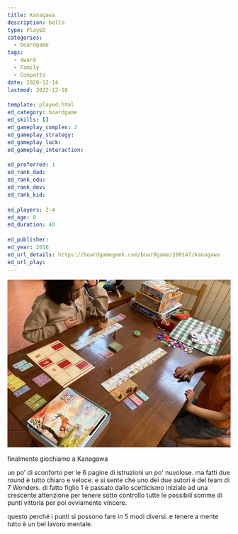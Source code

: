 ```yaml
---
title: Kanagawa
description: bello
type: PlayED
categories:
  - boardgame
tags:
  - award
  - Family
  - Compatto
date: 2020-12-14
lastmod: 2022-12-18

template: played.html
ed_category: boardgame
ed_skills: []
ed_gameplay_complex: 2
ed_gameplay_strategy: 
ed_gameplay_luck: 
ed_gameplay_interaction: 

ed_preferred: 1
ed_rank_dad: 
ed_rank_edu: 
ed_rank_dev: 
ed_rank_kid: 

ed_players: 2-4
ed_age: 8
ed_duration: 40

ed_publisher: 
ed_year: 2016
ed_url_details: https://boardgamegeek.com/boardgame/200147/kanagawa
ed_url_play: 
---
```


![](../../assets/img/played/boardgame/kanagawa.webp)

finalmente giochiamo a Kanagawa

un po’ di sconforto per le 6 pagine di istruzioni un po' nuvolose. ma fatti due round è tutto chiaro e veloce. e si sente che uno dei due autori è del team di 7 Wonders. di fatto figlio 1 è passato dallo scetticismo iniziale ad una crescente attenzione per tenere sotto controllo tutte le possibili somme di punti vittoria per poi ovviamente vincere.

questo perché i punti si possono fare in 5 modi diversi. e tenere a mente tutto è un bel lavoro mentale.
